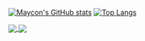 
[![Maycon's GitHub stats](https://github-readme-stats.vercel.app/api?username=MayconCabral&theme=codeSTACKr&show_icons=true)](https://github.com/MayconCabral/github-readme-stats) [![Top Langs](https://github-readme-stats.vercel.app/api/top-langs/?username=MayconCabral&layout=compact&theme=codeSTACKr)](https://github.com/MayconCabral/github-readme-stats)

<a href="https://github.com/MayconCabral/github-readme-stats">
  <img align="center" src="https://github-readme-stats.vercel.app/api?username=MayconCabral&theme=codeSTACKr&show_icons=true" />
</a>
<a href="https://github.com/MayconCabral/github-readme-stats">
  <img align="center" src="https://github-readme-stats.vercel.app/api/top-langs/?username=MayconCabral&layout=compact&theme=codeSTACKr" />
</a>

<!--
**MayconCabral/MayconCabral** is a ✨ _special_ ✨ repository because its `README.md` (this file) appears on your GitHub profile.

Here are some ideas to get you started:

- 🔭 I’m currently working on ...
- 🌱 I’m currently learning ...
- 👯 I’m looking to collaborate on ...
- 🤔 I’m looking for help with ...
- 💬 Ask me about ...
- 📫 How to reach me: ...
- 😄 Pronouns: ...
- ⚡ Fun fact: ...
-->

